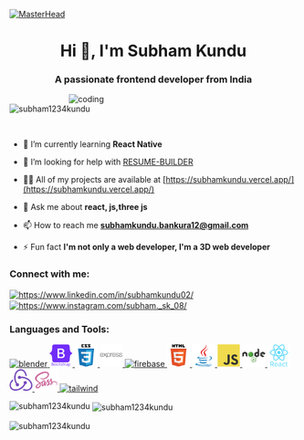 [![MasterHead](https://www.reddit.com/media?url=https%3A%2F%2Fi.redd.it%2Fn8agw6z2smyb1.gif)](https://subhamkundu.vercel.app/)
<h1 align="center">Hi 👋, I'm Subham Kundu</h1>
<h3 align="center">A passionate frontend developer from India</h3>
<img align= "right" alt="coding" width="400" src="https://in.pinterest.com/pin/4222193391498919/">
<p align="left"> <img src="https://komarev.com/ghpvc/?username=subham1234kundu&label=Profile%20views&color=0e75b6&style=flat" alt="subham1234kundu" /> </p>

<p align="left"> <a href="https://twitter.com/" target="blank"><img src="https://img.shields.io/twitter/follow/?logo=twitter&style=for-the-badge" alt="" /></a> </p>

- 🌱 I’m currently learning **React Native**

- 🤝 I’m looking for help with [RESUME-BUILDER](https://github.com/Subham1234kundu/RESUME-BUILDER)

- 👨‍💻 All of my projects are available at [https://subhamkundu.vercel.app/](https://subhamkundu.vercel.app/)

- 💬 Ask me about **react, js,three js**

- 📫 How to reach me **subhamkundu.bankura12@gmail.com**

- ⚡ Fun fact **I'm not only a web developer, I'm a 3D web developer**

<h3 align="left">Connect with me:</h3>
<p align="left">
<a href="https://linkedin.com/in/https://www.linkedin.com/in/subhamkundu02/" target="blank"><img align="center" src="https://raw.githubusercontent.com/rahuldkjain/github-profile-readme-generator/master/src/images/icons/Social/linked-in-alt.svg" alt="https://www.linkedin.com/in/subhamkundu02/" height="30" width="40" /></a>
<a href="https://instagram.com/https://www.instagram.com/subham._sk_08/" target="blank"><img align="center" src="https://raw.githubusercontent.com/rahuldkjain/github-profile-readme-generator/master/src/images/icons/Social/instagram.svg" alt="https://www.instagram.com/subham._sk_08/" height="30" width="40" /></a>
</p>

<h3 align="left">Languages and Tools:</h3>
<p align="left"> <a href="https://www.blender.org/" target="_blank" rel="noreferrer"> <img src="https://download.blender.org/branding/community/blender_community_badge_white.svg" alt="blender" width="40" height="40"/> </a> <a href="https://getbootstrap.com" target="_blank" rel="noreferrer"> <img src="https://raw.githubusercontent.com/devicons/devicon/master/icons/bootstrap/bootstrap-plain-wordmark.svg" alt="bootstrap" width="40" height="40"/> </a> <a href="https://www.w3schools.com/css/" target="_blank" rel="noreferrer"> <img src="https://raw.githubusercontent.com/devicons/devicon/master/icons/css3/css3-original-wordmark.svg" alt="css3" width="40" height="40"/> </a> <a href="https://expressjs.com" target="_blank" rel="noreferrer"> <img src="https://raw.githubusercontent.com/devicons/devicon/master/icons/express/express-original-wordmark.svg" alt="express" width="40" height="40"/> </a> <a href="https://firebase.google.com/" target="_blank" rel="noreferrer"> <img src="https://www.vectorlogo.zone/logos/firebase/firebase-icon.svg" alt="firebase" width="40" height="40"/> </a> <a href="https://www.w3.org/html/" target="_blank" rel="noreferrer"> <img src="https://raw.githubusercontent.com/devicons/devicon/master/icons/html5/html5-original-wordmark.svg" alt="html5" width="40" height="40"/> </a> <a href="https://www.java.com" target="_blank" rel="noreferrer"> <img src="https://raw.githubusercontent.com/devicons/devicon/master/icons/java/java-original.svg" alt="java" width="40" height="40"/> </a> <a href="https://developer.mozilla.org/en-US/docs/Web/JavaScript" target="_blank" rel="noreferrer"> <img src="https://raw.githubusercontent.com/devicons/devicon/master/icons/javascript/javascript-original.svg" alt="javascript" width="40" height="40"/> </a> <a href="https://nodejs.org" target="_blank" rel="noreferrer"> <img src="https://raw.githubusercontent.com/devicons/devicon/master/icons/nodejs/nodejs-original-wordmark.svg" alt="nodejs" width="40" height="40"/> </a> <a href="https://reactjs.org/" target="_blank" rel="noreferrer"> <img src="https://raw.githubusercontent.com/devicons/devicon/master/icons/react/react-original-wordmark.svg" alt="react" width="40" height="40"/> </a> <a href="https://redux.js.org" target="_blank" rel="noreferrer"> <img src="https://raw.githubusercontent.com/devicons/devicon/master/icons/redux/redux-original.svg" alt="redux" width="40" height="40"/> </a> <a href="https://sass-lang.com" target="_blank" rel="noreferrer"> <img src="https://raw.githubusercontent.com/devicons/devicon/master/icons/sass/sass-original.svg" alt="sass" width="40" height="40"/> </a> <a href="https://tailwindcss.com/" target="_blank" rel="noreferrer"> <img src="https://www.vectorlogo.zone/logos/tailwindcss/tailwindcss-icon.svg" alt="tailwind" width="40" height="40"/> </a> </p>

<p><img align="left" src="https://github-readme-stats.vercel.app/api/top-langs?username=subham1234kundu&show_icons=true&locale=en&layout=compact" alt="subham1234kundu" /></p>

<p>&nbsp;<img align="center" src="https://github-readme-stats.vercel.app/api?username=subham1234kundu&show_icons=true&locale=en" alt="subham1234kundu" /></p>

<p><img align="center" src="https://github-readme-streak-stats.herokuapp.com/?user=subham1234kundu&" alt="subham1234kundu" /></p>
